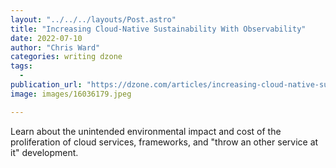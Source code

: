 ```yaml
---
layout: "../../../layouts/Post.astro"
title: "Increasing Cloud-Native Sustainability With Observability"
date: 2022-07-10
author: "Chris Ward"
categories: writing dzone
tags: 
  - 
publication_url: "https://dzone.com/articles/increasing-cloud-native-sustainability-with-observ"
image: images/16036179.jpeg

---
```

Learn about the unintended environmental impact and cost of the proliferation of cloud services, frameworks, and "throw an other service at it" development.

